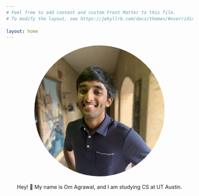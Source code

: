 ```yaml
---
# Feel free to add content and custom Front Matter to this file.
# To modify the layout, see https://jekyllrb.com/docs/themes/#overriding-theme-defaults

layout: home
---
```


<div style="display: flex; flex-direction: column; align-items: center; text-align: center; margin-bottom: 20px">
  <img src="/images/ompicsquare.jpg" alt="Om Image" style="max-width: 70%; border-radius: 50%;" class="centered-image circle-image">
</div>

<center>

Hey! 👋 My name is Om Agrawal, and I am studying CS at UT Austin.

</center>
  

